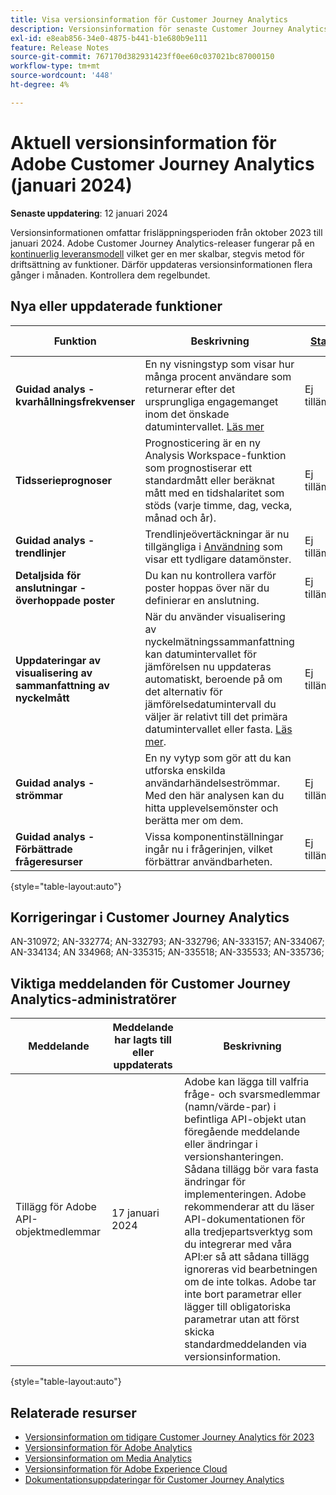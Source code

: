```yaml
---
title: Visa versionsinformation för Customer Journey Analytics
description: Versionsinformation för senaste Customer Journey Analytics
exl-id: e8eab856-34e0-4875-b441-b1e680b9e111
feature: Release Notes
source-git-commit: 767170d382931423ff0ee60c037021bc87000150
workflow-type: tm+mt
source-wordcount: '448'
ht-degree: 4%

---
```


# Aktuell versionsinformation för Adobe Customer Journey Analytics (januari 2024)

**Senaste uppdatering**: 12 januari 2024

Versionsinformationen omfattar frisläppningsperioden från oktober 2023 till januari 2024. Adobe Customer Journey Analytics-releaser fungerar på en [kontinuerlig leveransmodell](releases.md) vilket ger en mer skalbar, stegvis metod för driftsättning av funktioner. Därför uppdateras versionsinformationen flera gånger i månaden. Kontrollera dem regelbundet.

## Nya eller uppdaterade funktioner

| Funktion | Beskrivning | [Startar](releases.md) | [Allmän tillgänglighet](releases.md) |
| ----------- | ---------- | ------- | ---- |
| **Guidad analys - kvarhållningsfrekvenser** | En ny visningstyp som visar hur många procent användare som returnerar efter det ursprungliga engagemanget inom det önskade datumintervallet. [Läs mer](../guided-analysis/types/retention-rates.md) | Ej tillämpligt | 8 januari 2024 |
| **Tidsserieprognoser** | Prognosticering är en ny Analysis Workspace-funktion som prognostiserar ett standardmått eller beräknat mått med en tidshalaritet som stöds (varje timme, dag, vecka, månad och år). | Ej tillämpligt | 31 januari 2024 |
| **Guidad analys - trendlinjer** | Trendlinjeövertäckningar är nu tillgängliga i [Användning](/help/guided-analysis/types/usage.md) som visar ett tydligare datamönster. | Ej tillämpligt | 17 januari 2024 |
| **Detaljsida för anslutningar - överhoppade poster** | Du kan nu kontrollera varför poster hoppas över när du definierar en anslutning. | Ej tillämpligt | 31 januari 2024 |
| **Uppdateringar av visualisering av sammanfattning av nyckelmått** | När du använder visualisering av nyckelmätningssammanfattning kan datumintervallet för jämförelsen nu uppdateras automatiskt, beroende på om det alternativ för jämförelsedatumintervall du väljer är relativt till det primära datumintervallet eller fasta. [Läs mer](/help/analysis-workspace/visualizations/key-metric.md). | Ej tillämpligt | 17 januari 2024 |
| **Guidad analys - strömmar** | En ny vytyp som gör att du kan utforska enskilda användarhändelseströmmar. Med den här analysen kan du hitta upplevelsemönster och berätta mer om dem. | Ej tillämpligt | 31 januari 2024 |
| **Guidad analys - Förbättrade frågeresurser** | Vissa komponentinställningar ingår nu i frågerinjen, vilket förbättrar användbarheten. | Ej tillämpligt | 31 januari 2024 |

{style="table-layout:auto"}

## Korrigeringar i Customer Journey Analytics

AN-310972; AN-332774; AN-332793; AN-332796; AN-333157; AN-334067; AN-334134; AN 334968; AN-335315; AN-335518; AN-335533; AN-335736;

## Viktiga meddelanden för Customer Journey Analytics-administratörer

| Meddelande | Meddelande har lagts till eller uppdaterats | Beskrivning |
| --- | --- | --- |
| Tillägg för Adobe API-objektmedlemmar | 17 januari 2024 | Adobe kan lägga till valfria fråge- och svarsmedlemmar (namn/värde-par) i befintliga API-objekt utan föregående meddelande eller ändringar i versionshanteringen. Sådana tillägg bör vara fasta ändringar för implementeringen. Adobe rekommenderar att du läser API-dokumentationen för alla tredjepartsverktyg som du integrerar med våra API:er så att sådana tillägg ignoreras vid bearbetningen om de inte tolkas. Adobe tar inte bort parametrar eller lägger till obligatoriska parametrar utan att först skicka standardmeddelanden via versionsinformation. |

{style="table-layout:auto"}

## Relaterade resurser

* [Versionsinformation om tidigare Customer Journey Analytics för 2023](/help/release-notes/2023.md)
* [Versionsinformation för Adobe Analytics](https://experienceleague.adobe.com/docs/analytics/release-notes/latest.html?lang=en)
* [Versionsinformation om Media Analytics](https://experienceleague.adobe.com/docs/media-analytics/using/additional-resources/release-notes.html)
* [Versionsinformation för Adobe Experience Cloud](https://experienceleague.adobe.com/docs/release-notes/experience-cloud/current.html)
* [Dokumentationsuppdateringar för Customer Journey Analytics](/help/release-notes/doc-changes.md)
